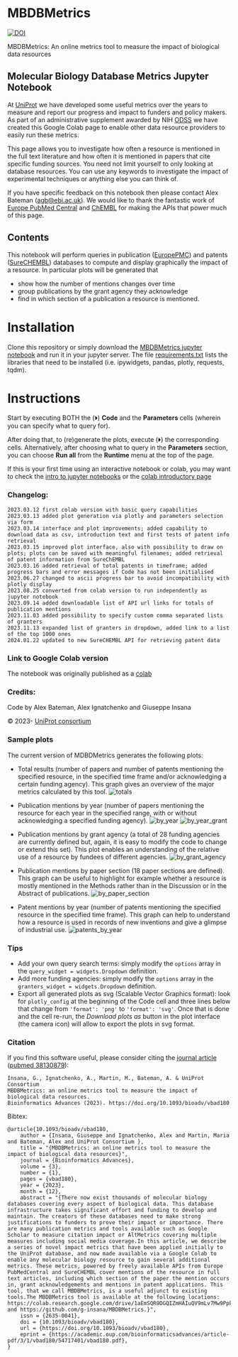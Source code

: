 # MBDBMetrics
[![DOI](https://zenodo.org/badge/683166990.svg)](https://zenodo.org/doi/10.5281/zenodo.11113319)

MBDBMetrics: An online metrics tool to measure the impact of biological data resources

## Molecular Biology Database Metrics Jupyter Notebook
At [UniProt](https://uniprot.org) we have developed some useful metrics over the years to measure and report our progress and impact to funders and policy makers. As part of an administrative supplement awarded by NIH [ODSS](https://datascience.nih.gov/about/odss) we have created this Google Colab page to enable other data resource providers to easily run these metrics.

This page allows you to investigate how often a resource is mentioned in the full text literature and how often it is mentioned in papers that cite specific funding sources. You need not limit yourself to only looking at database resources. You can use any keywords to investigate the impact of experimental techniques or anything else you can think of.

If you have specific feedback on this notebook then please contact Alex Bateman (<agb@ebi.ac.uk>).
We would like to thank the fantastic work of [Europe PubMed Central](https://europepmc.org/) and [ChEMBL](https://www.ebi.ac.uk/chembl/) for making the APIs that power much of this page.


## Contents

This notebook will perform queries in publication ([EuropePMC](https://europepmc.org/)) and patents ([SureCHEMBL](https://www.surechembl.org/)) databases to compute and display graphically the impact of a resource.
In particular plots will be generated that
- show how the number of mentions changes over time
- group publications by the grant agency they acknowledge
- find in which section of a publication a resource is mentioned.

# Installation

Clone this repository or simply download the [MBDBMetrics jupyter notebook](./UniProt_MBDBMetrics.ipynb) and run it in your jupyter server. The file [requirements.txt](./requirements.txt) lists the libraries that need to be installed (i.e. ipywidgets, pandas, plotly, requests, tqdm).

# Instructions

Start by executing BOTH the (⏵︎) **Code** and the **Parameters** cells (wherein you can specify what to query for).

After doing that, to (re)generate the plots, execute (⏵︎) the corresponding cells.
Alternatively, after choosing what to query in the **Parameters** section, you can choose **Run all** from the **Runtime** menu at the top of the page.

If this is your first time using an interactive notebook or colab, you may want to check the [intro to jupyter notebooks](https://jupyter.org/try-jupyter/retro/notebooks/?path=notebooks/Intro.ipynb) or the [colab introductory page](https://colab.research.google.com/)

### Changelog:

    2023.03.12 first colab version with basic query capabilities
    2023.03.13 added plot generation via plotly and parameters selection via form
    2023.03.14 interface and plot improvements; added capability to download data as csv, introduction text and first tests of patent info retrieval
    2023.03.15 improved plot interface, also with possibility to draw on plots; plots can be saved with meaningful filenames; added retrieval of patent information from SureChEMBL
    2023.03.16 added retrieval of total patents in timeframe; added progress bars and error messages if Code has not been initialised
    2023.06.27 changed to ascii progress bar to avoid incompatibility with plotly display
    2023.08.25 converted from colab version to run independently as jupyter notebook
    2023.09.14 added downloadable list of API url links for totals of publication mentions
    2023.11.03 added possibility to specify custom comma separated lists of granters
    2023.11.13 expanded list of granters in dropdown, added link to a list of the top 1000 ones
    2024.01.22 updated to new SureCHEMBL API for retrieving patent data

### Link to Google Colab version

The notebook was originally published as a [colab](https://colab.research.google.com/drive/1aEmSQR9DGQIZmHAIuQV9mLv7Mw9Ppkin)

### Credits:

Code by Alex Bateman, Alex Ignatchenko and Giuseppe Insana

© 2023- [UniProt consortium](https://www.uniprot.org/help/about)

### Sample plots

The current version of MDBDMetrics generates the following plots:
- Total results (number of papers and number of patents mentioning the specified resource, in the specified time frame and/or acknowledging a certain funding agency). This graph gives an overview of the major metrics calculated by this tool.
![totals](img/totals.png)

- Publication mentions by year (number of papers mentioning the resource for each year in the specified range, with or without acknowledging a specified funding agency).
![by_year](img/by_year.png)
![by_year_grant](img/by_year_grant.png)

- Publication mentions by grant agency (a total of 28 funding agencies are currently defined but, again, it is easy to modify the code to change or extend this set). This plot enables an understanding of the relative use of a resource by fundees of different agencies.
![by_grant_agency](img/by_grant_agency.png)

- Publication mentions by paper section (18 paper sections are defined).  This graph can be useful to highlight for example whether a resource is mostly mentioned in the Methods rather than in the Discussion or in the Abstract of publications.
![by_paper_section](img/by_paper_section.png)

- Patent mentions by year (number of patents mentioning the specified resource in the specified time frame). This graph can help to understand how a resource is used in records of new inventions and give a glimpse of industrial use.
![patents_by_year](img/patents_by_year.png)

### Tips

- Add your own query search terms: simply modify the `options` array in the `query_widget = widgets.Dropdown` definition.
- Add more funding agencies: simply modify the `options` array in the `granters_widget = widgets.Dropdown` definition.
- Export all generated plots as svg (Scalable Vector Graphics format): look for `plotly_config` at the beginning of the Code cell and three lines below that change from `'format': 'png'` to `'format': 'svg'`. Once that is done and the cell re-run, the *Download plots as* button in the plot interface (the camera icon) will allow to export the plots in svg format.

### Citation

If you find this software useful, please consider citing the [journal article](https://doi.org/10.1093/bioadv/vbad180) ([pubmed 38130879](https://pubmed.ncbi.nlm.nih.gov/38130879)):

```
Insana, G., Ignatchenko, A., Martin, M., Bateman, A. & UniProt Consortium
MBDBMetrics: an online metrics tool to measure the impact of biological data resources.
Bioinformatics Advances (2023). https://doi.org/10.1093/bioadv/vbad180
```

Bibtex:
```
@article{10.1093/bioadv/vbad180,
    author = {Insana, Giuseppe and Ignatchenko, Alex and Martin, Maria and Bateman, Alex and UniProt Consortium },
    title = "{MBDBMetrics: an online metrics tool to measure the impact of biological data resources}",
    journal = {Bioinformatics Advances},
    volume = {3},
    number = {1},
    pages = {vbad180},
    year = {2023},
    month = {12},
    abstract = "{There now exist thousands of molecular biology databases covering every aspect of biological data. This database infrastructure takes significant effort and funding to develop and maintain. The creators of these databases need to make strong justifications to funders to prove their impact or importance. There are many publication metrics and tools available such as Google Scholar to measure citation impact or AltMetrics covering multiple measures including social media coverage.In this article, we describe a series of novel impact metrics that have been applied initially to the UniProt database, and now made available via a Google Colab to enable any molecular biology resource to gain several additional metrics. These metrics, powered by freely available APIs from Europe PubMedCentral and SureCHEMBL cover mentions of the resource in full text articles, including which section of the paper the mention occurs in, grant acknowledgements and mentions in patent applications. This tool, that we call MBDBMetrics, is a useful adjunct to existing tools.The MBDBMetrics tool is available at the following locations: https://colab.research.google.com/drive/1aEmSQR9DGQIZmHAIuQV9mLv7Mw9Ppkin and https://github.com/g-insana/MBDBMetrics.}",
    issn = {2635-0041},
    doi = {10.1093/bioadv/vbad180},
    url = {https://doi.org/10.1093/bioadv/vbad180},
    eprint = {https://academic.oup.com/bioinformaticsadvances/article-pdf/3/1/vbad180/54717401/vbad180.pdf},
}
```
